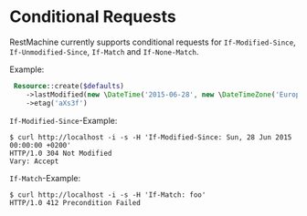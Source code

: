 # Conditional Requests

RestMachine currently supports conditional requests for `If-Modified-Since`, `If-Unmodified-Since`, `If-Match` 
and `If-None-Match`.

Example:

```php
 Resource::create($defaults)
    ->lastModified(new \DateTime('2015-06-28', new \DateTimeZone('Europe/Vienna')))
    ->etag('aXs3f')
```

`If-Modified-Since`-Example:

```
$ curl http://localhost -i -s -H 'If-Modified-Since: Sun, 28 Jun 2015 00:00:00 +0200'
HTTP/1.0 304 Not Modified
Vary: Accept
```

`If-Match`-Example:

```
$ curl http://localhost -i -s -H 'If-Match: foo'
HTTP/1.0 412 Precondition Failed
```